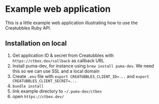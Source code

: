 # Example web application

This is a little example web application illustrating how to use the Creatubbles Ruby API.

## Installation on local

1. Get application ID & secret from Creatubbles with `https://ctbex.dev/callback` as callback URL
2. Install puma-dev, for instance using `brew install puma-dev`. We need this so we can use SSL and a local domain
3. Create `.env` file with `export CREATUBBLES_CLIENT_ID=...` and `export CREATUBBLES_CLIENT_SECRET=...`
4. `bundle install`
5. link example directory to `~/.puma-dev/ctbex`
6. open `https://ctbex.dev/`

